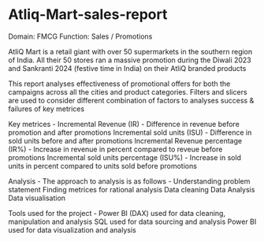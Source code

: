 # Atliq-Mart-sales-report

Domain:  FMCG       Function: Sales / Promotions

AtliQ Mart is a retail giant with over 50 supermarkets in the southern region of India. All their 50 stores ran a massive promotion during the Diwali 2023 and Sankranti 2024 (festive time in India) on their AtliQ branded products

This report analyses effectiveness of promotional offers for both the campaigns across all the cities and product categories. Filters and slicers are used to consider different combination of factors to analyses success & failures of key metrices

Key metrices - Incremental Revenue (IR) - Difference in revenue before promotion and after promotions
               Incremental sold units (ISU) - Difference in sold units before and after promotions
               Incremental Revenue percentage (IR%) - Increase in revenue in percent compared to reveue before promotions
               Incremental sold units percentage (ISU%) - Increase in sold units in percent compared to units sold before promotions

Analysis - The approach to analysis is as follows - Understanding problem statement
                                                    Finding metrices for rational analysis 
                                                    Data cleaning 
                                                    Data Analysis
                                                    Data visualisation

Tools used for the project - Power BI (DAX) used for data cleaning, manipulation and analysis
                             SQL used for data sourcing and analysis
                             Power BI used for data visualization and analysis
